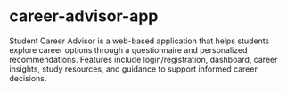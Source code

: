 # career-advisor-app
Student Career Advisor is a web-based application that helps students explore career options through a questionnaire and personalized recommendations. Features include login/registration, dashboard, career insights, study resources, and guidance to support informed career decisions.
